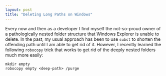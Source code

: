 ```yaml
---
layout: post
title: "Deleting Long Paths on Windows"
---
```


Every now and then as a developer I find myself the not-so-proud owner of
a pathologically nested folder structure that Windows Explorer is unable
to delete. In the past, my usual approach has been to use `subst` to shorten
the offending path until I am able to get rid of it. However, I recently 
learned the following `robocopy` trick that works to get rid of the deeply 
nested folders much more easily:

    mkdir empty
    robocopy empty <deep-path> /purge
   